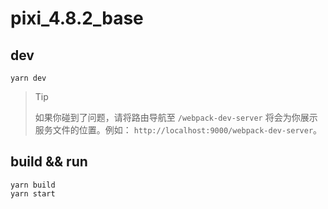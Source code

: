 # pixi_4.8.2_base

## dev

```shell
yarn dev
```

> Tip
>
> 如果你碰到了问题，请将路由导航至 `/webpack-dev-server` 将会为你展示服务文件的位置。例如： `http://localhost:9000/webpack-dev-server`。

## build && run

```shell
yarn build
yarn start
```